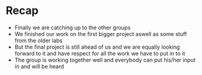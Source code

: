 # Recap
+ Finally we are catching up to the other groups
+ We finished our work on the first bigger project aswell as some stuff from the older labs
+ But the final project is still ahead of us and we are equally looking forward to it and have respect for all the work we have to put in to it
+ The group is working together well and everybody can put his/her input in and will be heard
